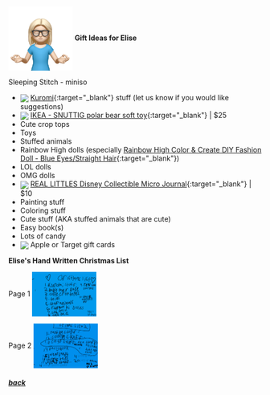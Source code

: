 <img src="assets/images/elise2.png" align="center" width="128" > **Gift Ideas for Elise**



Sleeping Stitch - miniso






- <a href="https://www.sanrio.com/collections/kuromi" target="_blank"><img src="https://i.shgcdn.com/d4d32e40-f454-4eee-b0ee-43a03f927768/-/format/auto/-/preview/3000x3000/-/quality/lighter/" align="center" width="64" ></a> [Kuromi](https://www.sanrio.com/collections/kuromi){:target="\_blank"} stuff (let us know if you would like suggestions)
- <a href="https://www.ikea.com/us/en/p/snuttig-soft-toy-polar-bear-white-30298103/" target="_blank"><img src="https://www.ikea.com/us/en/images/products/snuttig-soft-toy-polar-bear-white__0710183_pe727386_s5.jpg?f=xl" align="center" width="64" ></a> [IKEA - SNUTTIG polar bear soft toy](https://www.ikea.com/us/en/p/snuttig-soft-toy-polar-bear-white-30298103/){:target="\_blank"} |
  $25
- Cute crop tops
- Toys
- Stuffed animals
- Rainbow High dolls (especially [Rainbow High Color & Create DIY Fashion Doll - Blue Eyes/Straight Hair](https://www.target.com/p/rainbow-high-color-38-create-diy-fashion-doll-blue-eyes-straight-hair/-/A-88084809){:target="\_blank"})
- LOL dolls
- OMG dolls
- <a href="https://www.amazon.com/REAL-LITTLES-Disney-S5-Journal/dp/B0BQNDYF9S/" target="_blank"><img src="https://m.media-amazon.com/images/I/81SRg7TQ5UL._AC_SX679_.jpg" align="center" width="64" ></a> [REAL LITTLES Disney Collectible Micro Journal](https://www.amazon.com/REAL-LITTLES-Disney-S5-Journal/dp/B0BQNDYF9S/){:target="\_blank"} |
  $10
- Painting stuff
- Coloring stuff
- Cute stuff (AKA stuffed animals that are cute)
- Easy book(s)
- Lots of candy
- <img src="https://www.justdrums.com/wp-content/uploads/2018/12/giftcard_image1.png" align="center" width="64"> Apple or Target gift cards

**Elise's Hand Written Christmas List**

Page 1 <a href="assets/images/elise-list1.jpeg" target="_blank"><img src="assets/images/elise-list1.jpeg" align="center" width="128" ></a>

Page 2 <a href="assets/images/elise-list2.jpeg" target="_blank"><img src="assets/images/elise-list2.jpeg" align="center" width="128" ></a>

<!--
- <a href="link" target="_blank"><img src="imagelink" align="center" width="64" ></a> [ItemName](link){:target="_blank"} |
$price
-->

##### [back](readme.md)

<script src="http://code.jquery.com/jquery-1.4.2.min.js"></script> <script> var x = document.getElementsByClassName("site-footer-credits"); setTimeout(() => { x[0].remove(); }, 10); </script>
